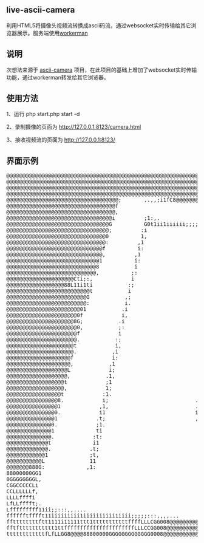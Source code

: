 ## live-ascii-camera 

利用HTML5将摄像头视频流转换成ascii码流，通过websocket实时传输给其它浏览器展示。服务端使用[workerman](http://www.workerman.net)

##  说明
次想法来源于 [ascii-camera](https://github.com/idevelop/ascii-camera) 项目，在此项目的基础上增加了websocket实时传输功能，通过workerman转发给其它浏览器。

##  使用方法

1、运行 php start.php start -d

2、录制摄像的页面为 http://127.0.0.1:8123/camera.html

3、接收视频流的页面为 http://127.0.0.1:8123/


## 界面示例
<pre id="ascii">
@@@@@@@@@@@@@@@@@@@@@@@@@@@@@@@@@@@@@@@@@@@@@@@@@@@@@@@@@@@@@@@@@@@@@@@@@@@@@@@@@@@@@@@@@@@@@@@@@@@@@@@@@@@@@@@@@@@@@@@@@81;iG@88888801;888000GGit@@@GCLLC@@@@@C
@@@@@@@@@@@@@@@@@@@@@@@@@@@@@@@@@@@@@@@@@@@@@@@@@@@@@@@@@@@@@@@@@@@@@@@@@@@@@@@@@@@@@@@@@@@@@@@@@@@@@@@@@@@@@@@@@@@@@@@@@81;iC8@888880f;f08880GGtiC@@GCLLLG@88@f
@@@@@@@@@@@@@@@@@@@@@@@@@@@@@@@@@@@@@@@@@@@@@@@@@@@@@@@@@@@@@@@@@@@@@@@@@@@@@@@@@@@@@@@@@@@@@@@@@@@@@@@@@@@@@@@@@@@@@@@@@@Li1L8@8@@@88C:i88@88GGG1i@@GLLLCL8@8@1
@@@@@@@@@@@@@@@@@@@@@@@@@@@@@@@@@@@@@@@@@@@@@@@@@@@@@@@@@@@@@@@@@@@@@@@@@@@@@@@@@@@@@@@@@@@@@@@@@@@@@@8@@@@@@@@@@@@@@@@@@@L1if8@@@@@@@G;,8@8880G0ft@@8CCLCCC@@@i
@@@@@@@@@@@@@@@@@@@@@@@@@@@@@@@@@@@;       ..,,;i1fC8@@@@@@@@@@@@@@@@@@@@@@@@@@@@@@@@@@@@@@@@@@@@@@@@@@@@@@@@@@@@@@@@@@@@@C;;f888888880:,L8@800GGf1G@@@0CCGC0@@1
@@@@@@@@@@@@@@@@@@@@@@@@@@@@@@@@@@f                               ,:,i11fC@@@@@@@@@@@@@@@@@@@@@@@@@@@@@@@@@@@@@@@@@@@@@@@@Gi;1888@@@888;,i8@888GGGtG@@@GGCCCG8@L
@@@@@@@@@@@@@@@@@@@@@@@@@@@@@@@@@@,                                                      .,;tLGG08@88@8@@@@@@@@@@@@@@@@@@@0iit@@8@88888L,:888880GGLf@@@CCCCCG0@f
@@@@@@@@@@@@@@@@@@@@@@@@@@@@@@@@@i         ;1:,.                                                            .,ifftC8@@@@@@@1it@@8@88880L;:G80880GGLt@@@CCCCGGG@C
@@@@@@@@@@@@@@@@@@@@@@@@@@@@@@@@G          G0t1ii1iiiiii;;;;;;::,,,..                                                         .:;1tCC0GL;,t88000GGCf@@@CLCCCCCGC
@@@@@@@@@@@@@@@@@@@@@@@@@@@@@@@@;         :i                     .,,:;;;i;iiiiii;;;;;::,,..                                                .:itffL8@@@@CLCCCGCCC
@@@@@@@@@@@@@@@@@@@@@@@@@@@@@@@0          1,                                          .,,:;;ii11111111ii;;;;::,..                              .:;;;,.     ..,:;
@@@@@@@@@@@@@@@@@@@@@@@@@@@@@@@:         ,1                                                              .,:;i1ttfffffffftt111ii;::,,.           .,:;;:,.       
@@@@@@@@@@@@@@@@@@@@@@@@@@@@@@f          i:                                                                                .:;itfLGCGGGGGCCLLLftttt1ttft1;:,    
@@@@@@@@@@@@@@@@@@@@@@@@@@@@@@,         ,1                                                                                                .:;i1LG888@@@@@@880GC;
@@@@@@@@@@@@@@@@@@@@@@@@@@@@@1          i:                                  .::.                                                                    .:;i1ffffLGi
@@@@@@@@@@@@@@@@@@@@@@@@@@@@8           i                               ;L8@@@@88@@@@@CfL80L1::                                                        .,:;;:,.;
@@@@@@@@@@@@@@@@@@@@@@@@@@@@,          ;:                            ;@@@@@@@@@@LttL@@@@CCG@@@G0Li                 ..                                    .,,::.,
@@@@@@@@@@@@@@@@@@@@@Cti;:,            i                            :G0@@@@GLG@@@@@CG@@@@@@8@@@@G8@,       .ii:..::.         ....,,,,,,,,,,..              ..,,,
@@@@@@@@@@@@@@@@@@88L11i1ti           :;                            it1ttC00ftLCG8@@CfC000888@@@@@@@t,    .if8@@@808@8@8000LCC:       ...    .,,::::         ...
@@@@@@@@@@@@@@@@@@@@@@@@@@t           i                             :tttt11ii1fCCCCC0@@@80@88@80008@@@G;;@@@@@@@@@@@@@@@88@@@@@t;.... ..                       .
@@@@@@@@@@@@@@@@@@@@@@@@@G           ,;                              Lfii;;itLC0@@@@@@@@@@0GGG08888@88@@@@@@@@@@@@@@0CC0@@@@@@@@@@@;.        ..  .              
@@@@@@@@@@@@@@@@@@@@@@@@@:           i.                              ;ft11ittfG@@@@@@@LfLCLfG@@@0LCL1itC@@@@@@@@@@@@@@@@@@@@@@@@@@@@@t,    .......              
@@@@@@@@@@@@@@@@@@@@@@@01           .i                          ,:1fLG0L1iiitLLLG8GCLL00fi,  :i,      ,1G@@@@8ffC008@@G0@@@@@@@@@@@@@@@,   ...  ...             
@@@@@@@@@@@@@@@@@@@@@@0f            i,                       .C@@@@@@@@0LiitttfffL0@@@G;.             .,,C@Li:,,,.  .::::i;,;1G@@@@@@@@@;. .   ..,. ..          
@@@@@@@@@@@@@@@@@@@@@8G;           .i                        L8888@@@@@@@LttLCC0@@@@@C;.,;:.           tG80t;;i1;,   .   .... .;L@@@@@@@@f,.    ......          
@@@@@@@@@@@@@@@@@@@@@@0,           ;:                        i8888@@@@@@8CffCCttC@@@f:,......         ,C@@01;;:,,          .    . G@@@@@@@8t,    .,...          
@@@@@@@@@@@@@@@@@@@@@@f            i                           .iG@@@@@8G8@8Ltttif8@01::t8@@@@@G,     .L@@@LG8@@@f:            ,;;,,t@@@@@@@GC;  .,...          
@@@@@@@@@@@@@@@@@@@@@@.           :;                         .,:itC@@@@@@@@@01;iiitC0Gfit@@@Ci:.        ,1LLG880@@@L.        .:::ii:;@@@@@@@;,,..,,,.   ..      
@@@@@@@@@@@@@@@@@@@@@t            i,                            ,1C8@@@@@@@@@L11ftf0GLt1i;:,.         ,:,iLt;::,..:,       :8@@@@@f11@@@@@@C:,,,,,,,..   .      
@@@@@@@@@@@@@@@@@@@@@.           ,i                               f0@@8080G8@0f1ffLCCLLti;:,,..      .;1tG000L111iitf11i;:,:itfG@@@@@@@@@@0:,,,..   .           
@@@@@@@@@@@@@@@@@@@@f            i:                              ,G@8CfG0@@@0L1itfLti10@81;,::::;;:,:,   L88@@LLGtifG00CC0LfC0G:,;ffffL8@8L1if@@@t,.            
@@@@@@@@@@@@@@@@@@@@,           ,1                               .tG@@@@@@@@@@GGG880G08@@@8L;;itCL.     .C0G8@f;;:iGG00ti;;:f@800Gfi;080GG0G;::;11:             
@@@@@@@@@@@@@@@@@@@L            i;                              ,G@@@@@@@@@@@@@@@@@@@88@@@@@8t1L@C,   :CGCLtC@f,  .:;LGCL:  1@CtCG00G8800CCG,   ..              
@@@@@@@@@@@@@@@@@@@,           .1,                                f@@88888@888@@@@@@@@@@@@@@@@@8@t   i0GCCCtL@C1tf1:,,,,11;,,0C1tGGG8@@88GC0L,.                 
@@@@@@@@@@@@@@@@@@t            ;1                                 t@@@@@@@@@@@@@@8@@@@@@@@@@@@@@@G:  t0GCCL110@Ct:.:LLftt1ff;C0fLCCCCG0888CG8;.                 
@@@@@@@@@@@@@@@@@@,            1;                               1G@@@@@@@@@@@@@@80G00GCC0@@@@@@@@@@t,1GGCCCf1t01   :C88@@1.  ,GGfCCCCG088@8081.                 
@@@@@@@@@@@@@@@@@t            :1.                            .L@@@@@@@@@@@@@@@@@@@@@80GGCC0@GLLtL@@@ttfCGGCftL@G;,,,f8@@@f.   t0ffCCGG088@@80C,                 
@@@@@@@@@@@@@@@@8.            i;                           .G008@@@@@@@@@@@@@@@@@@@@80000088CLLf;1f@8ftCCGGGCG@81;:.;8@@@01t1;t@0LCGGG8@888800f.                
@@@@@@@@@@@@@@@@1            ,1,                           .f@@0GGCC0@@888888@@@@@@@00GGCCCCCCCG, ;8@1,i00000G881    t@@@@t:;;i0@0GGG08@0CG00G0;             .. 
@@@@@@@@@@@@@@@0.            i1                            i@@@@@@0LL8@8@@8888@@@@@@80GCCCCCCCCC1if@@i  ,C000GG@C,   ;8@@@G,   :0@00888800088GCG:            .. 
@@@@@@@@@@@@@@@1            .t;                            ,C8@@@@8LftLLtfG@88@@@@@@0fii111tCCf1i,       :G800G@8i::,,t8@@@i....L@800888888@80G0L.              
@@@@@@@@@@@@@@0.            ;1.                             .i08@@@@008@0CLCC0@@@@@@01;;1i:;tfi::        iG0088@@L1ti.  .:ii1LL1C@888888@@80080G0;.             
@@@@@@@@@@@@@@1             ti                                  ,f00GCG@@@@88@@@@@@@8C1iii;1fLt;;.      .f0000088Ci,.     iLCCLCL8@@@@@@@80CLC000C,          .  
@@@@@@@@@@@@@@.            :t:                                       ..,;itttffG@@@@@@@8880000000;      ;G00GG0080f;:i11:..:i1ii:1CC88888880GffG01.         .  .
@@@@@@@@@@@@@t             i1                                                              ..,::;       :LCGCCGG00GLtfLLt,       .1tC88888880GGG0t,  .     ....,
@@@@@@@@@@@@@.            .t;                                                                                                    .,.;LG0088880CG00i....    .....
@@@@@@@@@@@@1             ;t,                                                                                                                                   
@@@@@@@@@@@L              11                                                                                                                                    
@@@@@@@888G:             ,1:                                                                                                                                    
88000000GG1                                                                                                                                                     
0GGGGGGGGL,                                                                                                                                                     
CGGCCCCCLi                                                                                                                                                      
CCLLLLLLf,                                                                                                                                                      
LLLLffffi                                                                                                                                                       
LfLLfffft;.                                                                                                                                                     
Lfffffffff11ii;;:::,,....                                                                                                                                       
fffffftfffft11iiiiiiiii1iiiiiiiiii1iiii;;;;;:::,,,,...                                                                                                          
ffttttttttftt1111i11111ttt1tttttttttttffffLLLCGG008@@@@@@@@@@@@@@@800GCCfftttii;;::,,,.                                                                         
fftfttttttttttt1ttffffffffffffffffffffffLLLCCGG008@@@@@@@@@@@@@@@@@@@@@@@@@@@@@@@@@@@@@@@@@@@@@@@@@@@@@@@@8800GGGCCLCffffffftt11i1111i1i1i1ii1111111111111tttttf
ttttttttttttfLfLLGG8@@@@88800000GGGGGGGGGGGGG0008@@@@@@@@@@@@@@@@@@@@@@@@@@@@@@@@@@@@@@@@@@@@@@@@@@@@@@@@@@@@@@@@@@@@@@@@@@@@@@@@@@@@@@@@@@@@@@@@@@@@@@@@@@@@@@@
</pre>
